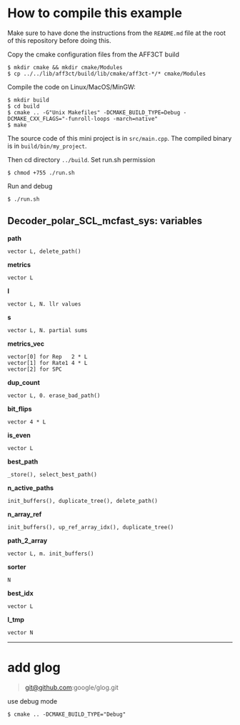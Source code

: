 # How to compile this example

Make sure to have done the instructions from the `README.md` file at the root of this repository before doing this.

Copy the cmake configuration files from the AFF3CT build

	$ mkdir cmake && mkdir cmake/Modules
	$ cp ../../lib/aff3ct/build/lib/cmake/aff3ct-*/* cmake/Modules

Compile the code on Linux/MacOS/MinGW:

	$ mkdir build
	$ cd build
	$ cmake .. -G"Unix Makefiles" -DCMAKE_BUILD_TYPE=Debug -DCMAKE_CXX_FLAGS="-funroll-loops -march=native"
	$ make

The source code of this mini project is in `src/main.cpp`.
The compiled binary is in `build/bin/my_project`.

Then cd directory `../build`. Set run.sh permission

    $ chmod +755 ./run.sh

Run and debug

    $ ./run.sh

## Decoder_polar_SCL_mcfast_sys: variables

**path**

	vector L, delete_path()

**metrics**

	vector L

**l**
	
	vector L, N. llr values

**s**

	vector L, N. partial sums

**metrics_vec**

	vector[0] for Rep	2 * L
	vector[1] for Rate1	4 * L
	vector[2] for SPC	

**dup_count**

	vector L, 0. erase_bad_path()

**bit_flips**

	vector 4 * L

**is_even**

	vector L

**best_path**

	_store(), select_best_path()

**n_active_paths**

	init_buffers(), duplicate_tree(), delete_path()

**n_array_ref**

	init_buffers(), up_ref_array_idx(), duplicate_tree()

**path_2_array**

	vector L, m. init_buffers()

**sorter**

	N

**best_idx**

	vector L

**l_tmp**

	vector N

* * *


# add glog
> git@github.com:google/glog.git

use debug mode 

	$ cmake .. -DCMAKE_BUILD_TYPE="Debug"
	